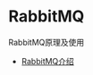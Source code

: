 # RabbitMQ
RabbitMQ原理及使用

- [RabbitMQ介绍](https://github.com/Xun-Zhou/RabbitMQ/tree/master/introduce)


